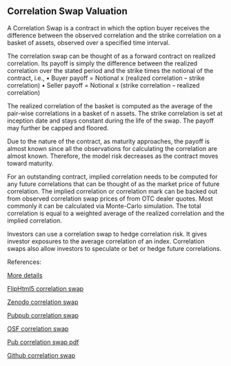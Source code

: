 ## Correlation Swap Valuation
   
A Correlation Swap is a contract in which the option buyer receives the difference between the observed correlation and the strike correlation on a basket of assets, observed over a specified time interval. 

The correlation swap can be thought of as a forward contract on realized correlation. Its payoff is simply the difference between the realized correlation over the stated period and the strike times the notional of the contract, i.e.,
•	Buyer payoff = Notional x (realized correlation – strike correlation)
•	Seller payoff = Notional x (strike correlation – realized correlation)

The realized correlation of the basket is computed as the average of the   pair-wise correlations in a basket of n assets.  The strike correlation is set at inception date and stays constant during the life of the swap. The payoff may further be capped and floored.

Due to the nature of the contract, as maturity approaches, the payoff is almost known since all the observations for calculating the correlation are almost known. Therefore, the model risk decreases as the contract moves toward maturity.

For an outstanding contract, implied correlation needs to be computed for any future correlations that can be thought of as the market price of future correlation. The implied correlation or correlation mark can be backed out from observed correlation swap prices of from OTC dealer quotes. Most commonly it can be calculated via Monte-Carlo simulation. The total correlation is equal to a weighted average of the realized correlation and the implied correlation.

Investors can use a correlation swap to hedge correlation risk. It gives investor exposures to the average correlation of an index. Correlation swaps also allow investors to speculate or bet or hedge future correlations.



References:
   
[More details](./EqCorrelationSwap-26.pdf)   
   
[FlipHtml5 correlation swap](https://fliphtml5.com/download/download-pdf-file.php?str=x0DZh9GTud3bENXamMDN5gDM5MTPkl0av9mY)
   
[Zenodo correlation swap](https://zenodo.org/record/4683859/files/EqCorrelationSwap-26.pdf)
   
[Pubpub correlation swap](https://david.pubpub.org/pub/7xhp22bd/release/1)
   
[OSF correlation swap](https://osf.io/uwy25/download)

[Pub correlation swap pdf](https://assets.pubpub.org/jbue1rye/71618329165684.pdf)

[Github correlation swap](https://github.com/alanwhite1203/EqCorrelation/releases/download/1/EqCorrelationSwap-26.pdf)  